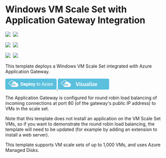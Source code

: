 # Windows VM Scale Set with Application Gateway Integration

<IMG SRC="https://azbotstorage.blob.core.windows.net/badges/201-vmss-windows-app-gateway/PublicLastTestDate.svg" />&nbsp;
<IMG SRC="https://azbotstorage.blob.core.windows.net/badges/201-vmss-windows-app-gateway/PublicDeployment.svg" />&nbsp;

<IMG SRC="https://azbotstorage.blob.core.windows.net/badges/201-vmss-windows-app-gateway/FairfaxLastTestDate.svg" />&nbsp;
<IMG SRC="https://azbotstorage.blob.core.windows.net/badges/201-vmss-windows-app-gateway/FairfaxDeployment.svg" />&nbsp;

<IMG SRC="https://azbotstorage.blob.core.windows.net/badges/201-vmss-windows-app-gateway/BestPracticeResult.svg" />&nbsp;
<IMG SRC="https://azbotstorage.blob.core.windows.net/badges/201-vmss-windows-app-gateway/CredScanResult.svg" />&nbsp;

This template deploys a Windows VM Scale Set integrated with Azure Application Gateway.

<a href="https://portal.azure.com/#create/Microsoft.Template/uri/https%3A%2F%2Fraw.githubusercontent.com%2FAzure%2Fazure-quickstart-templates%2Fmaster%2F201-vmss-windows-app-gateway%2Fazuredeploy.json" target="_blank">
    <img src="https://raw.githubusercontent.com/Azure/azure-quickstart-templates/master/1-CONTRIBUTION-GUIDE/images/deploytoazure.png"/>
</a>
<a href="http://armviz.io/#/?load=https%3A%2F%2Fraw.githubusercontent.com%2FAzure%2Fazure-quickstart-templates%2Fmaster%2F201-vmss-windows-app-gateway%2Fazuredeploy.json" target="_blank">
    <img src="https://raw.githubusercontent.com/Azure/azure-quickstart-templates/master/1-CONTRIBUTION-GUIDE/images/visualizebutton.png"/>
</a>

The Application Gateway is configured for round robin load balancing of incoming connections at port 80 (of the gateway's public IP address) to VMs in the scale set.

Note that this template does not install an application on the VM Scale Set VMs, so if you want to demonstrate the round robin load balancing, the template will need to be updated (for example by adding an extension to install a web server).

This template supports VM scale sets of up to 1,000 VMs, and uses Azure Managed Disks.
